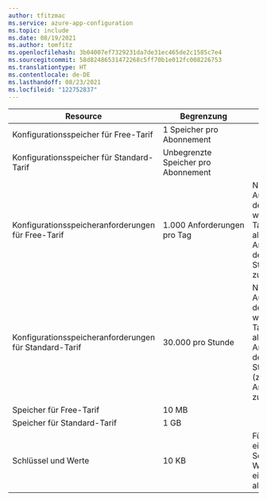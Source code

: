 ```yaml
---
author: tfitzmac
ms.service: azure-app-configuration
ms.topic: include
ms.date: 08/19/2021
ms.author: tomfitz
ms.openlocfilehash: 3b04007ef7329231da7de31ec465de2c1585c7e4
ms.sourcegitcommit: 58d82486531472268c5ff70b1e012fc008226753
ms.translationtype: HT
ms.contentlocale: de-DE
ms.lasthandoff: 08/23/2021
ms.locfileid: "122752837"
---
```

| Resource | Begrenzung | Comment |
| --- | --- | ---|
| Konfigurationsspeicher für Free-Tarif | 1 Speicher pro Abonnement |
| Konfigurationsspeicher für Standard-Tarif | Unbegrenzte Speicher pro Abonnement | 
| Konfigurationsspeicheranforderungen für Free-Tarif | 1\.000 Anforderungen pro Tag  | Nach Ausschöpfung des Kontingents wird bis zum Tagesende für alle Anforderungen der HTTP-Statuscode 429 zurückgegeben. |
| Konfigurationsspeicheranforderungen für Standard-Tarif | 30.000 pro Stunde  |Nach Ausschöpfung des Kontingents wird bis zum Tagesende für alle Anforderungen der HTTP-Statuscode 429 (zu viele Anforderungen) zurückgegeben.|  
| Speicher für Free-Tarif | 10 MB |
| Speicher für Standard-Tarif | 1 GB |
| Schlüssel und Werte | 10 KB  | Für ein einzelnes Schlüssel-Wert-Element, einschließlich aller Metadaten
